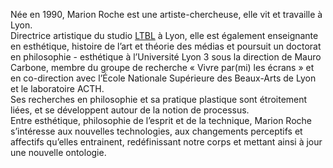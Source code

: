 Née en 1990, Marion Roche est une artiste-chercheuse, elle vit et travaille à Lyon. 
<br>
Directrice artistique du studio <a href='https://ltbl.com'>LTBL</a> à Lyon, elle est également enseignante en esthétique, histoire de l’art et théorie des médias et poursuit un doctorat en philosophie - esthétique à l’Université Lyon 3 sous la direction de Mauro Carbone, membre du groupe de recherche « Vivre par(mi) les écrans » et en co-direction avec l’École Nationale Supérieure des Beaux-Arts de Lyon et le laboratoire ACTH. 
<br>
Ses recherches en philosophie et sa pratique plastique sont étroitement liées, et se développent autour de la notion de processus.
<br>
Entre esthétique, philosophie de l’esprit et de la technique, Marion Roche s’intéresse aux nouvelles technologies, aux changements perceptifs et affectifs qu’elles entrainent, redéfinissant notre corps et mettant ainsi à jour une nouvelle ontologie.